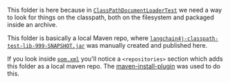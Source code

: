 This folder is here because in [`ClassPathDocumentLoaderTest`](../java/dev/langchain4j/data/document/loader/ClassPathDocumentLoaderTest.java) we need a way to look for things on the classpath, both on the filesystem and packaged inside an archive.

This folder is basically a local Maven repo, where [`langchain4j-classpath-test-lib-999-SNAPSHOT.jar`](dev/langchain4j/langchain4j-classpath-test-lib/999-SNAPSHOT/langchain4j-classpath-test-lib-999-SNAPSHOT.jar) was manually created and published here.

If you look inside [`pom.xml`](../../../pom.xml) you'll notice a `<repositories>` section which adds this folder as a local maven repo. The [maven-install-plugin](https://maven.apache.org/plugins/maven-install-plugin/examples/specific-local-repo.html) was used to do this.